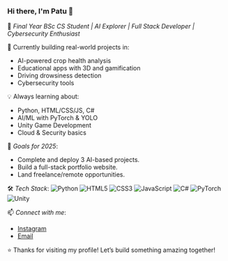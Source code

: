### Hi there, I'm Patu 👋

🚀 *Final Year BSc CS Student | AI Explorer | Full Stack Developer | Cybersecurity Enthusiast*

🎯 Currently building real-world projects in:
- AI-powered crop health analysis
- Educational apps with 3D and gamification
- Driving drowsiness detection
- Cybersecurity tools

💡 Always learning about:
- Python, HTML/CSS/JS, C#
- AI/ML with PyTorch & YOLO
- Unity Game Development
- Cloud & Security basics

📌 *Goals for 2025*:
- Complete and deploy 3 AI-based projects.
- Build a full-stack portfolio website.
- Land freelance/remote opportunities.

🛠 *Tech Stack*:
![Python](https://img.shields.io/badge/-Python-3776AB?logo=python&logoColor=white)
![HTML5](https://img.shields.io/badge/-HTML5-E34F26?logo=html5&logoColor=white)
![CSS3](https://img.shields.io/badge/-CSS3-1572B6?logo=css3&logoColor=white)
![JavaScript](https://img.shields.io/badge/-JavaScript-F7DF1E?logo=javascript&logoColor=black)
![C#](https://img.shields.io/badge/-C%23-239120?logo=c-sharp&logoColor=white)
![PyTorch](https://img.shields.io/badge/-PyTorch-EE4C2C?logo=pytorch&logoColor=white)
![Unity](https://img.shields.io/badge/-Unity-000000?logo=unity&logoColor=white)

📫 *Connect with me*:
- [Instagram](https://www.instagram.com/neolearn.store)
- [Email](prathamesh0045k@gmail.com)

⭐ Thanks for visiting my profile! Let’s build something amazing together!
